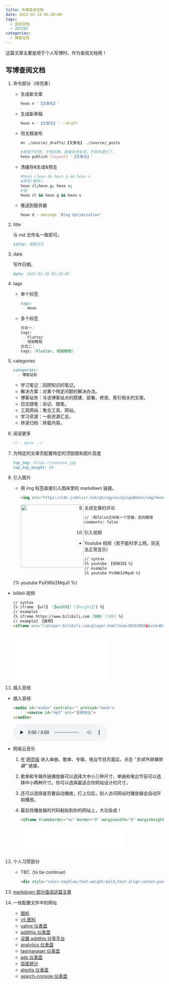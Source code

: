 ```yaml
---
title: 写博查阅文档
date: 2022-02-18 05:20:00
tags: 
  - 查阅文档
  - 202202
categories: 
  - 博客站务
---
```


这篇文章主要是用于个人写博时，作为查阅文档用！

<!-- more -->

## 写博查阅文档

1. 命令部分（待完善）

   - 生成新文章

     ```bash
     hexo n '【文章名】'
     ```

   - 生成新草稿

     ```bash
     hexo n '【文章名】' --draft
     ```

   - 将文稿发布

     ```bash
     mv ./source/_drafts/【文章名】 ./source/_posts
     ```

     ```bash
     #报错不好用，不想折腾，直接本地生成，不发布就行了，
     hexo publish [layout] '【文章名】'
     ```

   - 清缓存&生成&预览

     ```bash
     #hexo clean && hexo g && hexo s
     #简写(推荐):
     hexo cl;hexo g; hexo s;
     #或:
     hexo cl && hexo g && hexo s
     ```

   - 推送到服务器

     ```bash
     hexo d --message 'Blog Optimization'
     ```

2. title

   与 md 文件名一致即可。

   ```markdown
   title: 博客优化
   ```

3. date

   写作日期。

   ```markdown
   date: 2022-02-18 05:20:00
   ```

4. tags

   - 单个标签

     ```markdown
     tags: 
      - Hexo
     ```

   - 多个标签

     ```markdown
     方式一：
     tags: 
      - Flutter
      - 视频教程
     方式二：
     tags: [Flutter, 视频教程]
     ```

5. categories

   ```markdown
   categories: 
     - 博客站务
   ```

   - 学习笔记：回顾知识的笔记。
   - 解决方案：对某个特定问题的解决办法。
   - 博客站务：与该博客站点的搭建、部署、修改、索引相关的文章。
   - 日志随笔：杂记、随笔。
   - 工具网站：聚合工具、网站。
   - 学习资源：一些资源汇总。
   - 转录归档：转载内容。

6. 阅读更多

   ```markdown
   <!-- more -->
   ```

7. 为特定的文章页配置特定的顶部图和图片高度

   ```markdown
   top_img: https://xxxxxxx.jpg
   top_img_height: 60
   ```

8. 引入图片

   - 用 img 标签直接引入图床里的 markdown 链接。

     ```markdown
     <img src="https://cdn.jsdelivr.net/gh/xgyxss/picgo@main/img/hexo/github-avatar.jpeg" width="200" height="200" align=left>
     ```

     <img src="https://cdn.jsdelivr.net/gh/xgyxss/picgo@main/img/hexo/github-avatar.jpeg" width="200" height="200" align=left>

9. 关闭文章的评论

   ```markdown
   // :和false之间有一个空格，否则报错
   comments: false
   ```

10. 引入视频

  - Youtube 视频（若不能科学上网，则无法正常显示）

    ```markdown
    // syntax
    {% youtube 【视频ID】%}
    // example
    {% youtube PsXWbI2Mqu0 %}
    ```

    {% youtube PsXWbI2Mqu0 %}

  - bilibili 视频

    ```markdown
    // syntax
    {% iframe 【url】 [【width】] [【height】]] %}
    // example1
    {% iframe https://www.bilibili.com [500] [300] %}
    // example2 【推荐】
    <iframe src="//player.bilibili.com/player.html?aid=36553965&bvid=BV1At411y7gh&cid=64187443&page=1" scrolling="no" border="0" frameborder="no" framespacing="0" allowfullscreen="true"> </iframe>
    ```
    
    <iframe src="//player.bilibili.com/player.html?aid=36553965&bvid=BV1At411y7gh&cid=64187443&page=1" scrolling="no" border="0" frameborder="no" framespacing="0" allowfullscreen="true"> </iframe>

11. 插入音频

   - 插入音频

     ```markdown
     <audio id="audio" controls="" preload="none">
           <source id="mp3" src="音频地址">
     </audio>
     ```

     <audio id="audio" controls="" preload="none">
           <source id="mp3" src="音频地址">
     </audio>

   - 网易云音乐

     1. 在 [网页版](https://music.163.com/) 进入单曲、歌单、专辑、电台节目页面后，点击 *“生成外链播放器”* 链接。

     2. 歌单和专辑外链播放器可以选择大中小三种尺寸，单曲和电台节目可以选择中小两种尺寸。你可以选择最适合你网站设计的尺寸。

     3. 还可以选择是否要自动播放，打上勾后，别人访问网站时播放器会自动开始播放。

     4. 最后将播放器的代码黏贴到你的网站上，大功告成！

        ```markdown
        <iframe frameborder="no" border="0" marginwidth="0" marginheight="0" width=330 height=86 src="//music.163.com/outchain/player?type=2&id=1404511131&auto=1&height=66"></iframe>
        ```

        <iframe frameborder="no" border="0" marginwidth="0" marginheight="0" width=330 height=86 src="//music.163.com/outchain/player?type=2&id=1404511131&auto=1&height=66"></iframe>

12. 个人习惯部分

    - TBC（to be continue）

      ```html
      <div style="color:skyblue;font-weight:bold;text-align:center;padding-top:5rem;padding-bottom:5rem;">————————TBC————————</div>
      ```

13. <a href="http://www.yexingshusheng.com/2022/03/yong-markdown-xie-bo-de-ji-dian-zhu-yi.html" target="_self">markdown 部分查阅这篇文章</a>

14. 一些配置文件中的网址

    - [图标](https://fontawesome.com/versions)
    - [v5 图标](https://fontawesome.com/v5/search)
    - [valine 仪表盘](https://console.leancloud.cn/apps/)
    - [addthis 仪表盘](https://www.addthis.com/dashboard)
    - [设置 addthis 分享平台](https://www.addthis.com/dashboard#gallery)
    - [analytics 仪表盘](https://analytics.google.com/)
    - [tagmanager 仪表盘](https://tagmanager.google.com/#/home)
    - [ads 仪表盘](https://ads.google.com/)
    - [百度统计](https://tongji.baidu.com)
    - [algolia 仪表盘](https://www.algolia.com/)
    - [search-console 仪表盘](https://search.google.com/search-console)
